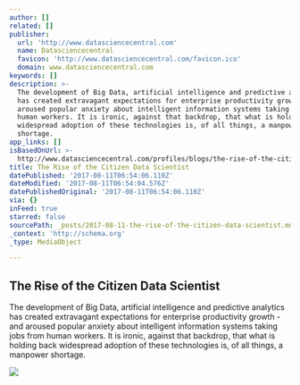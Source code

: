 ```yaml
---
author: []
related: []
publisher:
  url: 'http://www.datasciencecentral.com'
  name: Datasciencecentral
  favicon: 'http://www.datasciencecentral.com/favicon.ico'
  domain: www.datasciencecentral.com
keywords: []
description: >-
  The development of Big Data, artificial intelligence and predictive analytics
  has created extravagant expectations for enterprise productivity growth - and
  aroused popular anxiety about intelligent information systems taking jobs from
  human workers. It is ironic, against that backdrop, that what is holding back
  widespread adoption of these technologies is, of all things, a manpower
  shortage.
app_links: []
isBasedOnUrl: >-
  http://www.datasciencecentral.com/profiles/blogs/the-rise-of-the-citizen-data-scientist?utm_content=buffer385c6&utm_medium=social&utm_source=facebook.com&utm_campaign=buffer
title: The Rise of the Citizen Data Scientist
datePublished: '2017-08-11T06:54:06.110Z'
dateModified: '2017-08-11T06:54:04.576Z'
datePublishedOriginal: '2017-08-11T06:54:06.110Z'
via: {}
inFeed: true
starred: false
sourcePath: _posts/2017-08-11-the-rise-of-the-citizen-data-scientist.md
_context: 'http://schema.org'
_type: MediaObject

---
```

<article style=""><h1>The Rise of the Citizen Data Scientist</h1><p>The development of Big Data, artificial intelligence and predictive analytics has created extravagant expectations for enterprise productivity growth - and aroused popular anxiety about intelligent information systems taking jobs from human workers. It is ironic, against that backdrop, that what is holding back widespread adoption of these technologies is, of all things, a manpower shortage.</p><img src="http://api.ning.com:80/files/WKEFsSLXrgJkvvcNB6fsDc1Wr2*hy7ELLL*7pLwh6LfeBgFwydYxEXkHh7NxIojgMWAyAV3Xx1aSF7cddRLU6f*Jz45CGAih/iStock517738272.jpg?width=750" /></article>